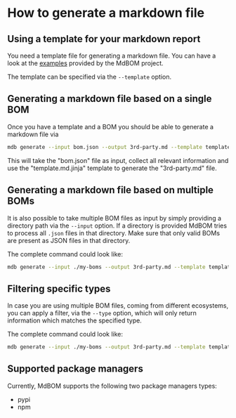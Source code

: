# How to generate a markdown file

## Using a template for your markdown report

You need a template file for generating a markdown file. 
You can have a look at the [examples](https://github.com/HaRo87/mdbom/tree/develop/examples)
provided by the MdBOM project. 

The template can be specified via the `--template` option.

## Generating a markdown file based on a single BOM

Once you have a template and a BOM you should be able to generate
a markdown file via

```bash
mdb generate --input bom.json --output 3rd-party.md --template template.md.jinja
```

This will take the "bom.json" file as input, collect all relevant information and 
use the "template.md.jinja" template to generate the "3rd-party.md" file.

## Generating a markdown file based on multiple BOMs

It is also possible to take multiple BOM files as input by simply providing
a directory path via the `--input` option. If a directory is provided
MdBOM tries to process all `.json` files in that directory. Make sure that
only valid BOMs are present as JSON files in that directory.

The complete command could look like:

```bash
mdb generate --input ./my-boms --output 3rd-party.md --template template.md.jinja
```

## Filtering specific types

In case you are using multiple BOM files, coming from different ecosystems, you can 
apply a filter, via the `--type` option, which will only return information which matches the specified type.

The complete command could look like:

```bash
mdb generate --input ./my-boms --output 3rd-party.md --template template.md.jinja --type pypi
```

## Supported package managers 

Currently, MdBOM supports the following two package managers types:

- pypi
- npm 

